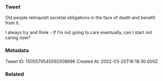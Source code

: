 ### Tweet
Old people relinquish societal obligations in the face of death and benefit from it.

I always try and think - If I’m not going to care eventually, can I start not caring now?

### Metadata
Tweet ID: 1505579545092509696
Created At: 2022-03-20T16:18:30.000Z

### Related

